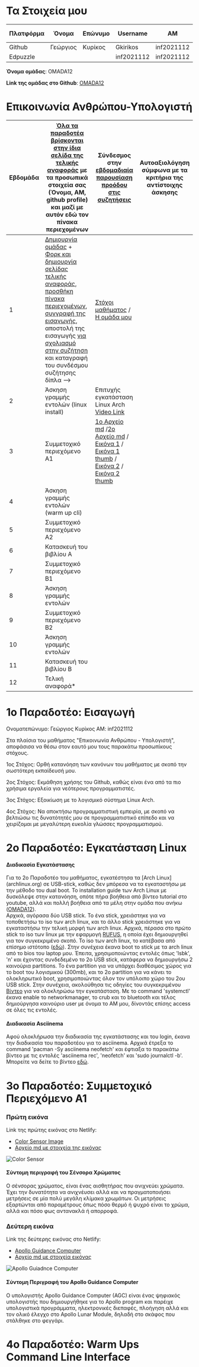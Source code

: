 
# Τα Στοιχεία μου

Πλατφόρμα| Όνομα | Επώνυμο | Username | AM | Πανεπιστημιακό email 
  ---------|-----|-----|-------|---------|----
 Github | Γεώργιος | Κυρίκος | Gkirikos | inf2021112 | inf2021112@ionio.gr |-     
 Edpuzzle |  |  | inf2021112 | inf2021112 | inf2021112@ionio.gr |-       

<p><strong>Όνομα ομάδας</strong>: OMADA12
</p>
<p><strong>Link της ομάδας στο Github</strong>: <a href="https://github.com/OMADA12">OMADA12</a>
</p>

# Επικοινωνία Ανθρώπου-Υπολογιστή

| Εβδομάδα | [Όλα τα παραδοτέα βρίσκονται στην ίδια σελίδα της τελικής αναφοράς](https://courses-ionio.github.io/help/deliverables/) με τα προσωπικά στοιχεία σας (Όνομα, ΑΜ, github profile) και μαζί με αυτόν εδώ τον πίνακα περιεχομένων | Σύνδεσμος στην [εβδομαδιαία παρουσίαση προόδου στις συζητήσεις](https://github.com/courses-ionio/help/discussions/categories/show-and-tell) | Αυτοαξιολόγηση σύμφωνα με τα κριτήρια της αντίστοιχης άσκησης |
| --- | --- | --- | --- |
| 1 |  [Δημιουργία ομάδας](https://github.com/courses-ionio/hci/discussions/1794) + [Φορκ και δημιουργία σελίδας τελικής αναφοράς](https://courses-ionio.github.io/help/guide/), [προσθήκη πίνακα περιεχομένων](https://raw.githubusercontent.com/courses-ionio/hci/master/README.md), [συγγραφή της εισαγωγής](https://courses-ionio.github.io/help/intro/), αποστολή της εισαγωγής [για σχολιασμό στην συζήτηση](https://github.com/courses-ionio/help/discussions/categories/show-and-tell) και καταγραφή του συνδέσμου συζήτησης δίπλα --> |[Στόχοι μαθήματος](https://github.com/courses-ionio/help/discussions/861) / [Η ομάδα μου](https://github.com/OMADA12) | |
| 2 | Άσκηση γραμμής εντολών (linux install) |Επιτυχής εγκατάσταση Linux Arch [Video Link](https://asciinema.org/a/534376) | |
| 3 | Συμμετοχικό περιεχόμενο A1 |[1o Αρχείο md](https://github.com/Gkirikos/Helpful/blob/main/apollo-guidance-computer.md) /[2o Αρχείο md](https://github.com/Gkirikos/Helpful/blob/main/color-sensor.md) / [Εικόνα 1](https://github.com/Gkirikos/Helpful/blob/main/apollo-guidance-computer.jpg) /[Εικόνα 1 thumb](https://github.com/Gkirikos/Helpful/blob/main/apollo-guidance-computer-thumb.png) / [Εικόνα 2](https://github.com/Gkirikos/Helpful/blob/main/color-sensor.jpg) / [Εικόνα 2 thumb](https://github.com/Gkirikos/Helpful/blob/main/color-sensor-thumb.png) | |
| 4 | Άσκηση γραμμής εντολών (warm up cli) | | |
| 5 | Συμμετοχικό περιεχόμενο A2 | | |
| 6 | Κατασκευή του βιβλίου Α | | |
| 7 | Συμμετοχικό περιεχόμενο B1 | | |
| 8 | Άσκηση γραμμής εντολών | | |
| 9 | Συμμετοχικό περιεχόμενο B2 | | |
| 10 | Άσκηση γραμμής εντολών | | |
| 11 | Κατασκευή του βιβλίου Β | | |
| 12 | Τελική αναφορά* | | |

# 1ο Παραδοτέο: Εισαγωγή

<p>Ονοματεπώνυμο: Γεώργιος Κυρίκος
AM: inf2021112

Στα πλαίσια του μαθήματος "Επικοινωνία Ανθρώπου - Υπολογιστή", αποφάσισα να θέσω στον εαυτό μου τους παρακάτω προσωπίκους στόχους.

1ος Στόχος: Ορθή κατανόηση των κανόνων του μαθήματος με σκοπό την σωστότερη εκπαίδευσή μου.

2ος Στόχος: Εκμάθηση χρήσης του Github, καθώς είναι ένα από τα πιο χρήσιμα εργαλεία για νεότερους προγραμματιστές.

3ος Στόχος: Εξοικίωση με το λογισμικό σύστημα Linux Arch.

4ος Στόχος: Να αποκτήσω προγραμματιστική εμπειρία, με σκοπό να βελτιώσω τις δυνατότητές μου σε προγραμματιστικό επίπεδο και να χειρίζομαι με μεγαλύτερη ευκολία γλώσσες προγραμματισμού. </p>

# 2o Παραδοτέο: Εγκατάσταση Linux

#### Διαδικασία Εγκατάστασης

<p>Για το 2ο Παραδοτέο του μαθήματος, εγκατέστησα τα [Arch Linux](archlinux.org) σε USB-stick, καθώς δεν μπόρεσα να τα εγκαταστήσω με την μέθοδο του dual boot. Το installation guide των Arch Linux με δυσκόλεψε στην κατανόηση, οπότε πήρα βοήθεια από βίντεο tutorial στο youtube, αλλά και πολλή βοήθεια από τα μέλη στην ομάδα που ανήκω (<a href="https://github.com/OMADA12">OMADA12</a>). <br>
Αρχικά, αγόρασα δύο USB stick. Το ένα stick, χρειάστηκε για να τοποθετήσω το iso των arch linux, και το άλλο stick χρειάστηκε για να εγκαταστήσω την τελική μορφή των arch linux. Αρχικά, πέρασα στο πρώτο stick το iso των linux με την εφαρμογή <a href="https://rufus.ie/el/">RUFUS</a>, η οποία έχει δημιουργηθεί για τον συγκεκριμένο σκοπό. Το iso των arch linux, το κατέβασα από επίσημο ιστότοπο (<a href="https://archlinux.org/download/">εδώ</a>). Στην συνέχεια έκανα boot το stick με τα arch linux από το bios του laptop μου. Έπειτα, χρησιμοποιώντας εντολές όπως 'lsbk', 'n' και έχοντας συνδεδεμένο το 2ο USB stick, κατάφερα να δημιουργήσω 2 καινούρια partitions. Το ένα partition για να υπάρχει διαθέσιμος χώρος για το boot του λογισμικού (300mb), και το 2ο partition για να κάνει το ολοκληρωτικό boot, χρησιμοποιώντας όλον τον υπόλοιπο χώρο του 2ου USB stick. Στην συνέχεια, ακολούθησα τις οδηγίες του συγκεκριμένου <a href="https://www.youtube.com/watch?v=yaThYGr37DI&ab_channel=EF-LinuxMadeSimple">Βίντεο</a> για να ολοκληρώσω την εγκατάσταση. Με το command 'systemctl' έκανα enable το networkmanager, το crub και το bluetooth και τέλος δημιούργησα καινούριο user με όνομα το ΑΜ μου, δίνοντάς επίσης access σε όλες τις εντολές.
</p>

#### Διαδικασία Asciinema

<p>Αφού ολοκλήρωσα την διαδικασία της εγκατάστασης και του login, έκανα την διαδικασία του παραδοτέου για το asciinema. Αρχικά έτρεξα το command 'pacman -Sy asciinema neofetch' και έφτιαξα το παρακάτω βίντεο με τις εντολές 'asciinema rec', 'neofetch' και 'sudo journalctl -b'. Μπορείτε να δείτε το βίντεο <a href="https://asciinema.org/a/534376">εδώ</a>.
</p>

# 3o Παραδοτέο: Συμμετοχικό Περιεχόμενο Α1

<p> </p>

### Πρώτη εικόνα

<p>Link της πρώτης εικόνας στο Netlify:</p>
<ul>
  <li><a href="https://gkirikos.netlify.app/gallery/color-sensor/">Color Sensor Image</a></li>
  <li><a href="https://github.com/Gkirikos/_gallery/blob/34d28e50f054acbac889c87349cc835148c600f6/color-sensor.md">Αρχείο md με στοιχεία της εικόνας</a></li>
</ul>

![Color Sensor](https://gkirikos.netlify.app/images/color-sensor.jpg "Color Sensor")

#### Σύντομη περιγραφή του Σένσορα Χρώματος

<p>Ο σένσορας χρώματος, είναι ένας αισθητήρας που ανιχνεύει χρώματα. Έχει την δυνατότητα να ανιχνέυσει αλλά και να πραγματοποιήσει μετρήσεις σε μία πολύ μεγάλη κλίμακα χρωμάτων. Οι μετρήσεις εξαρτώνται από παραμέτρους όπως πόσο θερμό ή ψυχρό είναι το χρώμα, αλλά και πόσο φως αντανακλά ή απορροφά.</p>

### Δεύτερη εικόνα

<p>Link της δεύτερης εικόνας στο Netlify:</p>

<ul>
  <li><a href="https://gkirikos.netlify.app/gallery/apollo-guidance-computer/">Apollo Guidance Computer</a></li>
  <li><a href="https://github.com/Gkirikos/_gallery/blob/34d28e50f054acbac889c87349cc835148c600f6/apollo-guidance-computer.md">Αρχείο md με στοιχεία εικόνας</a></li>
   
</ul>

![Apollo Guiadnce Computer](https://gkirikos.netlify.app/images/apollo-guidance-computer.jpg "Apollo Guidance Computer")

#### Σύντομη Περιγραφή του Apollo Guidance Computer

<p>Ο υπολογιστής Apollo Guidance Computer (AGC) είναι ένας ψηφιακός υπολογιστής που δημιουργήθηκε για το Apollo program και παρέιχε υπολογιστικά προγράμματα, ηλεκτρονικές διεπαφές, πλοήγηση αλλά και τον ολικό έλεγχο στο Apollo Lunar Module, δηλαδή στο σκάφος που στάλθηκε στο φεγγάρι.
</p>



# 4o Παραδοτέο: Warm Ups Command Line Interface

<p> </p>
